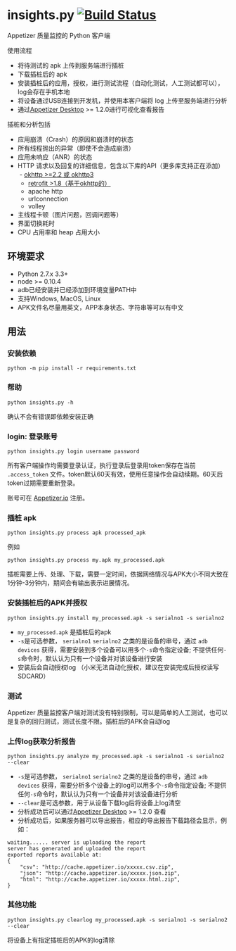 # insights.py [![Build Status](https://travis-ci.org/appetizerio/insights.py.svg?branch=master)](https://travis-ci.org/appetizerio/insights.py) 
Appetizer 质量监控的 Python 客户端

使用流程
* 将待测试的 apk 上传到服务端进行插桩
* 下载插桩后的 apk
* 安装插桩后的应用，授权，进行测试流程（自动化测试，人工测试都可以），log会存在手机本地
* 将设备通过USB连接到开发机，并使用本客户端将 log 上传至服务端进行分析
* 通过[Appetizer Desktop](https://appetizer.io) >= 1.2.0进行可视化查看报告

插桩和分析包括
* 应用崩溃（Crash）的原因和崩溃时的状态
* 所有线程抛出的异常（即使不会造成崩溃）
* 应用未响应（ANR）的状态
* HTTP 请求以及回复的详细信息，包含以下库的API（更多库支持正在添加）
    - [okhttp >=2.2 或 okhttp3](https://github.com/square/okhttp/wiki/Interceptors#availability)
    - [retrofit >1.8（基于okhttp的）](https://github.com/square/okhttp/wiki/Interceptors#availability)
    - apache http
    - urlconnection
    - volley
* 主线程卡顿（图片问题，回调问题等）
* 界面切换耗时
* CPU 占用率和 heap 占用大小


## 环境要求
* Python 2.7.x 3.3+
* node >= 0.10.4
* adb已经安装并已经添加到环境变量PATH中
* 支持Windows, MacOS, Linux
* APK文件名尽量用英文，APP本身状态、字符串等可以有中文

## 用法
### 安装依赖
``` Shell
python -m pip install -r requirements.txt
```
### 帮助
``` Shell
python insights.py -h
```
确认不会有错误即依赖安装正确

### login: 登录账号
``` Shell
python insights.py login username password
```
所有客户端操作均需要登录认证，执行登录后登录用token保存在当前 `.access_token` 文件。token默认60天有效，使用任意操作会自动续期。60天后token过期需要重新登录。

账号可在 [Appetizer.io](https://api.appetizer.io/user/register) 注册。

### 插桩 apk
``` Shell
python insights.py process apk processed_apk
```

例如
``` Shell
python insights.py process my.apk my_processed.apk 
```

插桩需要上传、处理、下载，需要一定时间，依据网络情况与APK大小不同大致在1分钟-3分钟内，期间会有输出表示进展情况。

### 安装插桩后的APK并授权

``` Shell
python insights.py install my_processed.apk -s serialno1 -s serialno2
```
* `my_processed.apk` 是插桩后的apk
* `-s`是可选参数， `serialno1` `serialno2` 之类的是设备的串号，通过 `adb devices` 获得，需要安装到多个设备可以用多个`-s`命令指定设备; 不提供任何`-s`命令时，默认认为只有一个设备并对该设备进行安装
* 安装后会自动授权log （小米无法自动化授权，建议在安装完成后授权读写SDCARD）


### 测试
Appetizer 质量监控客户端对测试没有特别限制，可以是简单的人工测试，也可以是复杂的回归测试，测试长度不限。插桩后的APK会自动log

### 上传log获取分析报告
``` Shell
python insights.py analyze my_processed.apk -s serialno1 -s serialno2 --clear
```
* `-s`是可选参数， `serialno1` `serialno2` 之类的是设备的串号，通过 `adb devices` 获得，需要分析多个设备上的log可以用多个`-s`命令指定设备; 不提供任何`-s`命令时，默认认为只有一个设备并对该设备进行分析
* `--clear`是可选参数，用于从设备下载log后将设备上log清空
* 分析成功后可以通过[Appetizer Desktop](https://appetizer.io) >= 1.2.0 查看
* 分析成功后，如果服务器可以导出报告，相应的导出报告下载路径会显示，例如：
``` Shell
waiting...... server is uploading the report
server has generated and uploaded the report
exported reports available at:
{
    "csv": "http://cache.appetizer.io/xxxxx.csv.zip",
    "json": "http://cache.appetizer.io/xxxxx.json.zip",
    "html": "http://cache.appetizer.io/xxxxx.html.zip",
}
```

### 其他功能
``` Shell
python insights.py clearlog my_processed.apk -s serialno1 -s serialno2 --clear
```
将设备上有指定插桩后的APK的log清除

